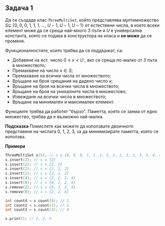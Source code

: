 ## Задача 1
Да се създаде клас `ThreeMultiSet`, който представлява мултимножество $S \subseteq \; \{0,\;0,\;0,\;1,\;1,\;1,\; ...,\;U-1,\;U-1,\;U-1\}$ от естествени числа, в което всеки елемент може да се среща най-много 3 пъти и $U$ e универсална константа, която се подава в конструктора на класа и **не може** да се променя.


Функционалностите, които трябва да се поддържат, са:
- Добавяне на ест. число $0 \le x \lt U$ , ако се среща по-малко от 3 пъти в множеството;
- Премахване на число $x\in S$;
- Премахване на всички числа от множеството;
- Връщане на броя срещания на дадено число $x$;
- Връщане на броя на всички числа в множеството;
- Връщане на броя на уникалните числа в множестово;
- Извеждане на всички числа в множеството;
- Връщане на минимален и максимален елемент.

Функциите трябва да работят "бързо".
Паметта, която се заема от едно множество, трябва да е възможно най-малка.

**Подсказка**
Помислете как можете да използвате *двоичното* представяне на числата 0, 1, 2, 3, за да минимизирате паметта, която се използва.

**Примери**

```c++
ThreeMultiSet s(5); // s ⊆ {0, 0, 0, 1, 1, 1, 2, 2, 2, 3, 3, 3, 4, 4, 4}, s = {}
s.insert(2); // s = {2}
s.insert(2); // s = {2, 2}
s.insert(2): // s = {2, 2, 2}
s.insert(2); // s = {2, 2, 2}
s.insert(4); // s = {2, 2, 2, 4}
s.insert(0); // s = {0, 2, 2, 4}
s.remove(2); // s = {0, 2, 2, 4}
s.remove(0); // s = {2, 2, 4}

int count4 = s.count(4); // 1
int count2 = s.count(2); // 2
int count3 = s.count(3); // 0

s.print(); // 2, 2, 4
 ```
